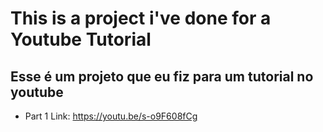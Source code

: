 # This is a project i've done for a Youtube Tutorial
## Esse é um projeto que eu fiz para um tutorial no youtube
- Part 1 Link: https://youtu.be/s-o9F608fCg
